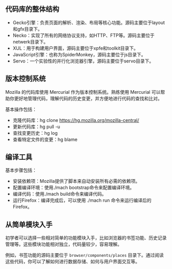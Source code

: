 
## 代码库的整体结构

- Gecko引擎：负责页面的解析、渲染、布局等核心功能。源码主要位于layout和gfx目录下。
- Necko：实现了所有的网络协议支持，如HTTP、FTP等。源码主要位于netwerk目录下。
- XUL：用于构建用户界面，源码主要位于xpfe和toolkit目录下。
- JavaScript引擎：也称为SpiderMonkey，源码主要位于js目录下。
- Servo：一个实验性的并行化浏览器引擎，源码主要位于servo目录下。

## 版本控制系统
Mozilla 的代码库使用 Mercurial 作为版本控制系统。熟练使用 Mercurial 可以帮助你更好地管理代码，理解代码的历史变更，并方便地进行代码的查找和比对。

基本操作包括：

- 克隆代码库：hg clone https://hg.mozilla.org/mozilla-central/
- 更新代码库：hg pull -u
- 查找变更历史：hg log
- 查看特定文件的变更：hg blame <file>

## 编译工具

基本步骤包括：

- 安装依赖项：Mozilla提供了脚本来自动安装所有必需的依赖项。
- 配置编译环境：使用./mach bootstrap命令来配置编译环境。
- 编译代码：使用./mach build命令来编译代码。
- 运行Firefox：编译完成后，可以使用 ./mach run 命令来运行编译后的Firefox。

## 从简单模块入手
初学者可以选择一些相对简单的功能模块入手，比如浏览器的书签功能、历史记录管理等。这些模块功能相对独立，代码量较少，容易理解。

例如，书签功能的源码主要位于 `browser/components/places` 目录下。通过阅读这些代码，你可以了解如何进行数据存储、如何与用户界面交互等。
